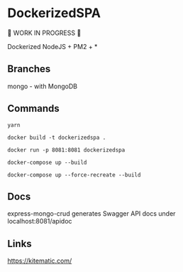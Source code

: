 # DockerizedSPA
:construction: WORK IN PROGRESS :construction:


Dockerized NodeJS + PM2 + *

## Branches

mongo - with MongoDB

## Commands

```
yarn

docker build -t dockerizedspa .

docker run -p 8081:8081 dockerizedspa

docker-compose up --build

docker-compose up --force-recreate --build
```

## Docs

express-mongo-crud generates Swagger API docs under
localhost:8081/apidoc

## Links

https://kitematic.com/
